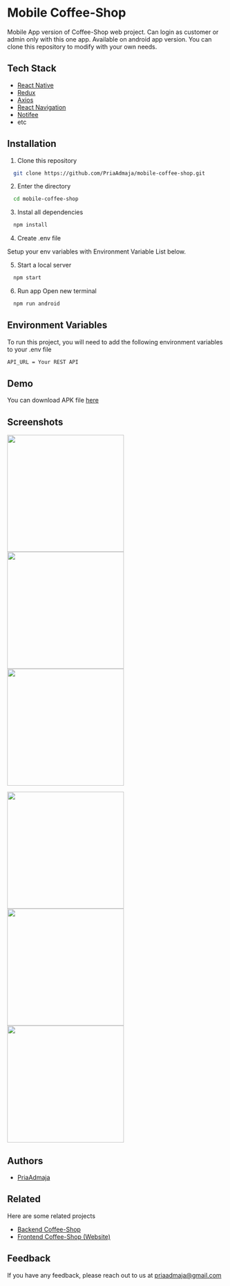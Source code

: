 
# Mobile Coffee-Shop

Mobile App version of Coffee-Shop web project. Can login as customer or admin only with this one app. Available on android app version. You can clone this repository to modify with your own needs.


## Tech Stack

- [React Native](https://reactnative.dev/)
- [Redux](https://redux.js.org/)
- [Axios](https://axios-http.com/)
- [React Navigation](https://reactnavigation.org/)
- [Notifee](https://notifee.app/)
- etc


## Installation

1. Clone this repository

```bash
  git clone https://github.com/PriaAdmaja/mobile-coffee-shop.git
```
2. Enter the directory
```bash
  cd mobile-coffee-shop
```
3. Instal all dependencies
```bash
  npm install
```
4. Create .env file

  Setup your env variables with Environment Variable List below.

5. Start a local server
```bash
  npm start
```
6. Run app
Open new terminal
```bash
  npm run android
```
## Environment Variables

To run this project, you will need to add the following environment variables to your .env file

```bash
API_URL = Your REST API
```


## Demo

You can download APK file [here](https://drive.google.com/drive/folders/16PiUqnpOnWaWCKVdJAiEfCuCr4VXMRVi?usp=sharing)


## Screenshots

<p float="left">
  <img src="https://user-images.githubusercontent.com/109842306/245978165-11ac0be9-3295-4ed4-bd78-49b39b295995.jpeg" width="270" />
  <img src="https://user-images.githubusercontent.com/109842306/245978148-0801e33c-c12e-4b19-8647-030c714a520b.jpeg" width="270" /> 
  <img src="https://user-images.githubusercontent.com/109842306/245978159-35d72b9c-1cbe-4a28-9431-576ba165926d.jpeg" width="270" />
</p>

<p float="left">
  <img src="https://user-images.githubusercontent.com/109842306/245978163-01f8c5e2-b8d1-44de-aa0b-269db3ac8db4.jpeg" width="270" />
  <img src="https://user-images.githubusercontent.com/109842306/245978167-de6aaa8d-4233-4c30-b10a-a75737fdd0da.jpeg" width="270" /> 
  <img src="https://user-images.githubusercontent.com/109842306/245978169-098082c7-7e7c-477f-add4-e4dbe98d1f95.jpeg" width="270" />
</p>


## Authors

- [PriaAdmaja](https://github.com/PriaAdmaja)


## Related

Here are some related projects

- [Backend Coffee-Shop](https://github.com/PriaAdmaja/backend-coffee_shop)
- [Frontend Coffee-Shop (Website)](https://github.com/PriaAdmaja/client-coffee-shop-react.git)



## Feedback

If you have any feedback, please reach out to us at priaadmaja@gmail.com

